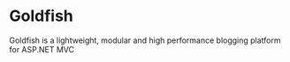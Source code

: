 Goldfish
========

Goldfish is a lightweight, modular and high performance blogging platform for ASP.NET MVC
